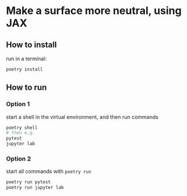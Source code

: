 # Make a surface more neutral, using JAX

## How to install

run in a terminal:

```bash
poetry install
```

## How to run

### Option 1

start a shell in the virtual environment, and then run commands

```bash
poetry shell
# then e.g.
pytest
jupyter lab
```

### Option 2

start all commands with `poetry run`

```bash
poetry run pytest
poetry run jupyter lab
```
